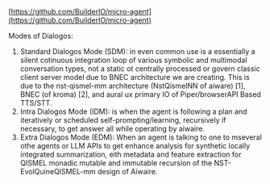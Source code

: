 [https://github.com/BuilderIO/micro-agent](https://github.com/BuilderIO/micro-agent)

Modes of Dialogos:
1. Standard Dialogos Mode (SDM): in even common use is a essentially a silent cotinuous integration loop of various symbolic and multimodal conversation types, not a static ot centrally processed or govern classic client server model due to BNEC architecture we are creating. This is due to the nst-qismel-mm architecture (NstQismelNN of aiware) [1], BNEC (of kroma) [2], and aural ux primary IO of Piper/browserAPI Based TTS/STT.
2. Intra Dialogos Mode (IDM): is when the agent is following a plan and iteratively or scheduled  self-prompting/learning, recursively if necessary, to get answer all while operating by aiwaire.
3. Extra Dialogos Mode (EDM): When an agent is talking to one to mseveral othe agents or LLM APIs to get enhance analysis for synthetic locally integrated summarization, eith metadata and feature extraction for QISMEL monadic mutable and immutable recursion of the NST-EvolQuineQISMEL-mm design of Aiwaire.
